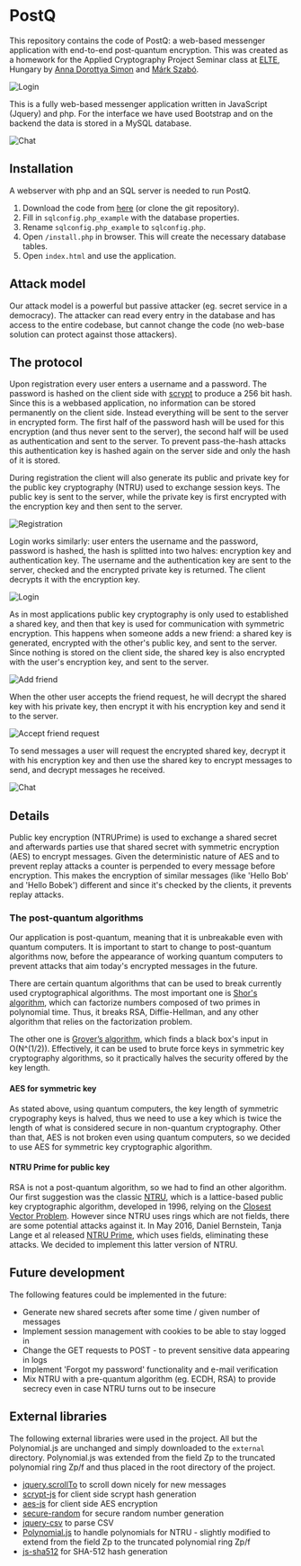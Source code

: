 # PostQ

This repository contains the code of PostQ: a web-based messenger application with end-to-end post-quantum encryption. This was created as a homework for the Applied Cryptography Project Seminar class at [ELTE](http://elte.hu/), Hungary by [Anna Dorottya Simon](https://github.com/annadorottya) and [Márk Szabó](https://github.com/markszabo/).

![Login](https://github.com/markszabo/postq/raw/master/img/login.png "Login")

This is a fully web-based messenger application written in JavaScript (Jquery) and php. For the interface we have used Bootstrap and on the backend the data is stored in a MySQL database. 

![Chat](https://github.com/markszabo/postq/raw/master/img/chat.png "Chat")

## Installation

A webserver with php and an SQL server is needed to run PostQ.

1. Download the code from [here](https://github.com/markszabo/PostQ/archive/master.zip) (or clone the git repository).
2. Fill in `sqlconfig.php_example` with the database properties.
3. Rename `sqlconfig.php_example` to `sqlconfig.php`.
4. Open `/install.php` in browser. This will create the necessary database tables.
5. Open `index.html` and use the application.

## Attack model

Our attack model is a powerful but passive attacker (eg. secret service in a democracy). The attacker can read every entry in the database and has access to the entire codebase, but cannot change the code (no web-base solution can protect against those attackers).

## The protocol

Upon registration every user enters a username and a password. The password is hashed on the client side with [scrypt](https://en.wikipedia.org/wiki/Scrypt) to produce a 256 bit hash. Since this is a webbased application, no information can be stored permanently on the client side. Instead everything will be sent to the server in encrypted form. The first half of the password hash will be used for this encryption (and thus never sent to the server), the second half will be used as authentication and sent to the server. To prevent pass-the-hash attacks this authentication key is hashed again on the server side and only the hash of it is stored.

During registration the client will also generate its public and private key for the public key cryptography (NTRU) used to exchange session keys. The public key is sent to the server, while the private key is first encrypted with the encryption key and then sent to the server.

![Registration](https://github.com/markszabo/postq/raw/master/img/fg_registration.png "Registration")

Login works similarly: user enters the username and the password, password is hashed, the hash is splitted into two halves: encryption key and authentication key. The username and the authentication key are sent to the server, checked and the encrypted private key is returned. The client decrypts it with the encryption key.

![Login](https://github.com/markszabo/postq/raw/master/img/fg_login.png "Login")

As in most applications public key cryptography is only used to established a shared key, and then that key is used for communication with symmetric encryption. This happens when someone adds a new friend: a shared key is generated, encrypted with the other's public key, and sent to the server. Since nothing is stored on the client side, the shared key is also encrypted with the user's encryption key, and sent to the server.

![Add friend](https://github.com/markszabo/postq/raw/master/img/fg_add_friend.png "Add friend")

When the other user accepts the friend request, he will decrypt the shared key with his private key, then encrypt it with his encryption key and send it to the server.

![Accept friend request](https://github.com/markszabo/postq/raw/master/img/fg_accept.png "Accept friend request")

To send messages a user will request the encrypted shared key, decrypt it with his encryption key and then use the shared key to encrypt messages to send, and decrypt messages he received.

![Chat](https://github.com/markszabo/postq/raw/master/img/fg_chat.png "Chat")

## Details

Public key encryption (NTRUPrime) is used to exchange a shared secret and afterwards parties use that shared secret with symmetric encryption (AES) to encrypt messages. Given the deterministic nature of AES and to prevent replay attacks a counter is perpended to every message before encryption. This makes the encryption of similar messages (like 'Hello Bob' and 'Hello Bobek') different and since it's checked by the clients, it prevents replay attacks.

### The post-quantum algorithms

Our application is post-quantum, meaning that it is unbreakable even with quantum computers. It is important to start to change to post-quantum algorithms now, before the appearance of working quantum computers to prevent attacks that aim today's encrypted messages in the future.

There are certain quantum algorithms that can be used to break currently used cryptographical algorithms. The most important one is [Shor's algorithm](https://en.wikipedia.org/wiki/Shor's_algorithm), which can factorize numbers composed of two primes in polynomial time. Thus, it breaks RSA, Diffie-Hellman, and any other algorithm that relies on the factorization problem.

The other one is [Grover’s algorithm](https://en.wikipedia.org/wiki/Grover%27s_algorithm), which finds a black box's input in O(N^(1/2)). Effectively, it can be used to brute force keys in symmetric key cryptography algorithms, so it practically halves the security offered by the key length.

#### AES for symmetric key

As stated above, using quantum computers, the key length of symmetric crypography keys is halved, thus we need to use a key which is twice the length of what is considered secure in non-quantum cryptography. Other than that, AES is not broken even using quantum computers, so we decided to use AES for symmetric key cryptographic algorithm.

#### NTRU Prime for public key

RSA is not a post-quantum algorithm, so we had to find an other algorithm. Our first suggestion was the classic [NTRU](https://en.wikipedia.org/wiki/NTRU), which is a lattice-based public key cryptographic algorithm, developed in 1996, relying on the [Closest Vector Problem](https://en.wikipedia.org/wiki/Lattice_problem#Closest_vector_problem_.28CVP.29). However since NTRU uses rings which are not fields, there are some potential attacks against it. In May 2016, Daniel Bernstein, Tanja Lange et al released [NTRU Prime](https://ntruprime.cr.yp.to/ntruprime-20160511.pdf), which uses fields, eliminating these attacks. We decided to implement this latter version of NTRU.

## Future development

The following features could be implemented in the future:
* Generate new shared secrets after some time / given number of messages
* Implement session management with cookies to be able to stay logged in
* Change the GET requests to POST - to prevent sensitive data appearing in logs
* Implement 'Forgot my password' functionality and e-mail verification
* Mix NTRU with a pre-quantum algorithm (eg. ECDH, RSA) to provide secrecy even in case NTRU turns out to be insecure

## External libraries

The following external libraries were used in the project. All but the Polynomial.js are unchanged and simply downloaded to the `external` directory. Polynomial.js was extended from the field Zp to the truncated polynomial ring Zp/f and thus placed in the root directory of the project.
* [jquery.scrollTo](https://github.com/flesler/jquery.scrollTo) to scroll down nicely for new messages	
* [scrypt-js](https://github.com/ricmoo/scrypt-js) for client side scrypt hash generation
* [aes-js](https://github.com/ricmoo/aes-js) for client side AES encryption
* [secure-random](https://github.com/jprichardson/secure-random) for secure random number generation
* [jquery-csv](https://github.com/evanplaice/jquery-csv) to parse CSV
* [Polynomial.js](https://github.com/infusion/Polynomial.js/) to handle polynomials for NTRU - slightly modified to extend from the field Zp to the truncated polynomial ring Zp/f
* [js-sha512](https://github.com/emn178/js-sha512) for SHA-512 hash generation

